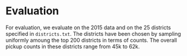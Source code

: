 # Evaluation

For evaluation, we evaluate on the 2015 data and on the 25 districts specified in `districts.txt`.
The districts have been chosen by sampling uniformly amoung the top 200 districts in terms of counts.
The overall pickup counts in these districts range from 45k to 62k.
